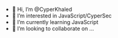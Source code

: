 - 👋 Hi, I’m @CyperKhaled
- 👀 I’m interested in JavaScript/CyperSec
- 🌱 I’m currently learning JavaScript
- 💞️ I’m looking to collaborate on ...


<!---
CyperKhaled/CyperKhaled is a ✨ special ✨ repository because its `README.md` (this file) appears on your GitHub profile.
You can click the Preview link to take a look at your changes.
--->
